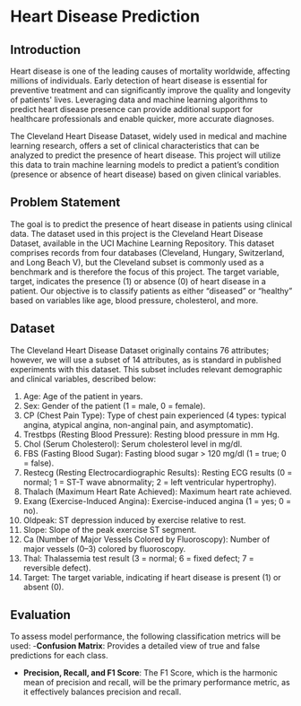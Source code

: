 # Heart Disease Prediction
## Introduction
Heart disease is one of the leading causes of mortality worldwide, affecting millions of individuals. Early detection of heart disease is essential for preventive treatment and can significantly improve the quality and longevity of patients' lives. Leveraging data and machine learning algorithms to predict heart disease presence can provide additional support for healthcare professionals and enable quicker, more accurate diagnoses.

The Cleveland Heart Disease Dataset, widely used in medical and machine learning research, offers a set of clinical characteristics that can be analyzed to predict the presence of heart disease. This project will utilize this data to train machine learning models to predict a patient’s condition (presence or absence of heart disease) based on given clinical variables.

## Problem Statement
The goal is to predict the presence of heart disease in patients using clinical data. The dataset used in this project is the Cleveland Heart Disease Dataset, available in the UCI Machine Learning Repository. This dataset comprises records from four databases (Cleveland, Hungary, Switzerland, and Long Beach V), but the Cleveland subset is commonly used as a benchmark and is therefore the focus of this project.
The target variable, target, indicates the presence (1) or absence (0) of heart disease in a patient. Our objective is to classify patients as either “diseased” or “healthy” based on variables like age, blood pressure, cholesterol, and more.

## Dataset
The Cleveland Heart Disease Dataset originally contains 76 attributes; however, we will use a subset of 14 attributes, as is standard in published experiments with this dataset. This subset includes relevant demographic and clinical variables, described below:

1. Age: Age of the patient in years.
2. Sex: Gender of the patient (1 = male, 0 = female).
3. CP (Chest Pain Type): Type of chest pain experienced (4 types: typical angina, atypical angina, non-anginal pain, and asymptomatic).
4. Trestbps (Resting Blood Pressure): Resting blood pressure in mm Hg.
5. Chol (Serum Cholesterol): Serum cholesterol level in mg/dl.
6. FBS (Fasting Blood Sugar): Fasting blood sugar > 120 mg/dl (1 = true; 0 = false).
7. Restecg (Resting Electrocardiographic Results): Resting ECG results (0 = normal; 1 = ST-T wave abnormality; 2 = left ventricular hypertrophy).
8. Thalach (Maximum Heart Rate Achieved): Maximum heart rate achieved.
9. Exang (Exercise-Induced Angina): Exercise-induced angina (1 = yes; 0 = no).
10. Oldpeak: ST depression induced by exercise relative to rest.
11. Slope: Slope of the peak exercise ST segment.
12. Ca (Number of Major Vessels Colored by Fluoroscopy): Number of major vessels (0–3) colored by fluoroscopy.
13. Thal: Thalassemia test result (3 = normal; 6 = fixed defect; 7 = reversible defect).
14. Target: The target variable, indicating if heart disease is present (1) or absent (0).

## Evaluation
To assess model performance, the following classification metrics will be used:
-**Confusion Matrix**: Provides a detailed view of true and false predictions for each class.
- **Precision, Recall, and F1 Score**: The F1 Score, which is the harmonic mean of precision and recall, will be the primary performance metric, as it effectively balances precision and recall.

